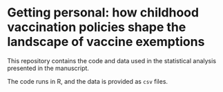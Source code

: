 # Getting personal: how childhood vaccination policies shape the landscape of vaccine exemptions

This repository contains the code and data used in the statistical analysis presented in the manuscript.

The code runs in R, and the data is provided as `csv` files.
